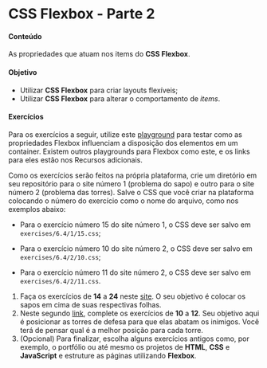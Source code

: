 # CSS Flexbox - Parte 2

#### Conteúdo
As propriedades que atuam nos items do **CSS Flexbox**.

#### Objetivo
* Utilizar **CSS Flexbox** para criar layouts flexíveis;
* Utilizar **CSS Flexbox** para alterar o comportamento de *items*.

#### Exercícios

Para os exercícios a seguir, utilize este [playground](https://the-echoplex.net/flexyboxes/) para testar como as propriedades Flexbox influenciam a disposição dos elementos em um container. Existem outros playgrounds para Flexbox como este, e os links para eles estão nos Recursos adicionais.

Como os exercícios serão feitos na própria plataforma, crie um diretório em seu repositório para o site número 1 (problema do sapo) e outro para o site número 2 (problema das torres). Salve o CSS que você criar na plataforma colocando o número do exercício como o nome do arquivo, como nos exemplos abaixo:

* Para o exercício número 15 do site número 1, o CSS deve ser salvo em `exercises/6.4/1/15.css`;

* Para o exercício número 10 do site número 2, o CSS deve ser salvo em `exercises/6.4/2/10.css`;

* Para o exercício número 11 do site número 2, o CSS deve ser salvo em `exercises/6.4/2/11.css`.

1. Faça os exercícios de **14** a **24** neste [site](https://flexboxfroggy.com/). O seu objetivo é colocar os sapos em cima de suas respectivas folhas.
2. Neste segundo [link](http://www.flexboxdefense.com/), complete os exercícios de **10** a **12**. Seu objetivo aqui é posicionar as torres de defesa para que elas abatam os inimigos. Você terá de pensar qual é a melhor posição para cada torre.
3. (Opcional) Para finalizar, escolha alguns exercícios antigos como, por exemplo, o portfólio ou até mesmo os projetos de **HTML**, **CSS** e **JavaScript** e estruture as páginas utilizando **Flexbox**.
